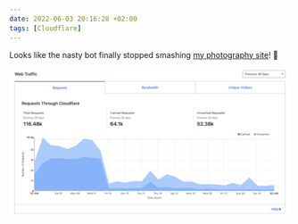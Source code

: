```yaml
---
date: 2022-06-03 20:16:28 +02:00
tags: [Cloudflare]
---
```


Looks like the nasty bot finally stopped smashing [my photography site](https://nicolas-hoizey.photo/)! 🎉

![Last month's requests on Cloudflare to access my photography website](cloudflare-analytics-requests.png)
